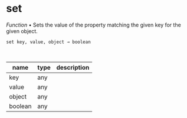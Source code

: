 # set

_Function_ &bull; Sets the value of the property matching the given key for the given object.

<pre><code>set key, value, object &rarr; boolean</code></pre>
<br>

| name | type | description |
|------|------|-------------|
|key|any||
|value|any||
|object|any||
|boolean|any||


